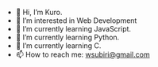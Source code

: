 - 👋 Hi, I’m Kuro.
- 👀 I’m interested in Web Development
- 🌱 I’m currently learning JavaScript.
- 🌱 I’m currently learning Python.
- 🌱 I’m currently learning C.
- 📫 How to reach me: wsubiri@gmail.com 

<!---
Kurolinks/Kurolinks is a ✨ special ✨ repository because its `README.md` (this file) appears on your GitHub profile.
You can click the Preview link to take a look at your changes.
--->
